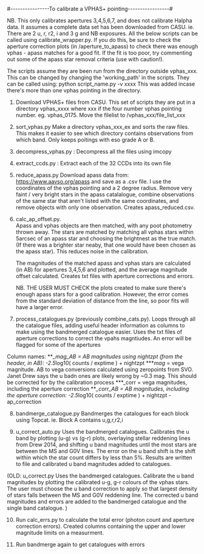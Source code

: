 #----------------To calibrate a VPHAS+ pointing-----------------#



NB. This only calibrates apertures 3,4,5,6,7, and does not calibrate Halpha data. It assumes a complete data set has been downloaded from CASU. ie. There are 2 u, r, r2, i and 3 g and NB exposures. 
All the below scripts can be called using calibrate_wrapper.py. If you do this, be sure to check the aperture correction plots  (in /aperture_to_apass) to check there was enough vphas - apass matches for a good fit. If the fit is too poor, try commenting out some of the apass star removal criteria (use with caution!).

The scripts assume they are been run from the directory outside vphas_xxx. This can be changed by changing the 'working_path' in the scripts. They can be called using:
	python script_name.py -v xxxx
This was added incase there's more than one vphas pointing in the directory.




1. Download VPHAS+ files from CASU. This set of scripts they are put in a directory vphas_xxxx  where xxx if the four number vphas pointing number. eg. vphas_0175. Move the filelist to /vphas_xxx/file_list_xxx 

2. sort_vphas.py  Make a directory vphas_xxx_ex and sorts the raw files. This makes it easier to see which directory contains observations from which band. Only keeps poitings with eso grade A or B.

3. decompress_vphas.py : Decompress all the files using imcopy

4. extract_ccds.py : Extract each of the 32 CCDs into its own file

5. reduce_apass.py   Download apass data from: https://www.aavso.org/apass  and save as a .csv file.  I use the coordinates of the vphas pointing and a 2 degree radius. Remove very faint / very bright stars in the apass catalalogue, combine observations of the same star that aren't listed with the same coordinates, and remove objects with only one observation. Creates apass_reduced.csv.


6. calc_ap_offset.py.   
	Apass and vphas objects are then matched, with any poot photometry thrown away.  The stars are matched by matching all vphas stars within 5arcsec of an apass star and choosing the brightnest as the true match. (If there was a brighter star neaby, that one would have been chosen as the apass star). This reduces noise in the calibration.  
	
	The magnitudes of the matched apass and vphas stars are calculated (in AB) for apertures 3,4,5,6 and plotted, and the average magnitude offset calculated. Creates txt files with aperture corrections and errors.
	
	NB. THE USER MUST CHECK the plots created to make sure there's enough apass stars for a good calibration. However, the error comes from the standard deviation of distance from the line, so poor fits will have a larger error.
	

7. process_catalogues.py  (previously combine_cats.py).  Loops through all the catalogue files, adding useful header information as columns to make using the bandmerged catalogue easier. Uses the txt files of aperture corrections to correct the vpahs magntiudes. An error will be flagged for some of the apertures 

Column names: ***_mag_AB = AB magnitudes using nightzpt (from the header, in AB):   -2.5*log10( counts / exptime ) + nightzpt
              ***_mag_ = vega magnitude. AB to vega conversions calculated using zeropoints from SVO. Janet Drew says the u badn ones are likely wrong by ~0.3 mag. This should be corrected for by the calibration process
              ***_corr = vega magnitudes, including the aperture correction
              ***_corr_AB = AB magnitudes, including the aperture correction:  -2.5*log10( counts / exptime ) + nightzpt - ap_correction


8. bandmerge_catalogue.py  Bandmerges the catalogues for each block using Topcat. ie. Block A contains u,g,r,r2,i 

9. u_correct_auto.py  Uses the bandmerged catalogues. Calibrates the u band by plotting (u-g) vs (g-r) plots, overlaying stellar reddening lines from Drew 2014, and shifting u band magnitudes until the most stars are between the MS and G0V lines.
The error on the u band shift is the shift within which the star count differs by less than 5%.
Results are written to file and calibrated u band magnitudes added to catalogues.

(OLD: u_correct.py   Uses the bandmerged catalogues. Calibrate the u band magnitudes by plotting the calibrated u-g, g-r colours of the vphas stars. The user must choose the u band correction to apply so that largest density of stars falls between the MS and G0V reddening line. The corrected u band magnitudes and errors are added to the bandmerged catalogue and the single band catalogue. )


10. Run calc_errs.py to calculate the total error (photon count and aperture correction errors). Created columns containing the upper and lower magnitude limits on a measurment.


11. Run bandmerge again to get catalogues with errors
